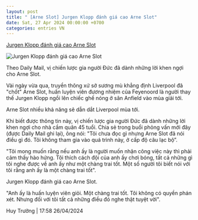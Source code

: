 ```yaml
---
layout: post
title: " [Arne Slot] Jurgen Klopp đánh giá cao Arne Slot"
date: Sat, 27 Apr 2024 00:00:00 +0700
categories: entries VN
---
```

[Jurgen Klopp đánh giá cao Arne Slot](https://www.tinthethao.com.vn/jurgen-klopp-danh-gia-cao-arne-slot-d757945.html)

![Jurgen Klopp đánh giá cao Arne Slot](https://media.tinthethao.com.vn/resize/534x280/files/bongda/2024/04/26/gettyimages-2149652263-612x612-1828jpg.jpg)

Theo Daily Mail, vị chiến lược gia người Đức đã dành những lời khen ngợi cho Arne Slot.

Vài ngày vừa qua, truyền thông xứ sở sương mù khẳng định Liverpool đã "chốt" Arne Slot, huấn luyện viên đương nhiệm của Feyenoord là người thay thế Jurgen Klopp ngồi lên chiếc ghế nóng ở sân Anfield vào mùa giải tới.

Arne Slot nhiều khả năng sẽ dẫn dắt Liverpool mùa tới.

Khi biết được thông tin này, vị chiến lược gia người Đức đã dành những lời khen ngợi cho nhà cầm quân 45 tuổi. Chia sẻ trong buổi phỏng vấn mới đây (được Daily Mail ghi lại), ông nói: "Tôi chưa đọc gì nhưng Arne Slot đã nói điều gì đó. Tôi không tham gia vào quá trình này, ở cấp độ câu lạc bộ”.

"Tôi mong muốn rằng nếu anh ấy là người muốn nhận công việc này thì phải cảm thấy hào hứng. Tôi thích cách đội của anh ấy chơi bóng, tất cả những gì tôi nghe được về anh ấy như một chàng trai tốt. Một số người tôi biết nói với tôi rằng anh ấy là một chàng trai tốt".

Jurgen Klopp đánh giá cao Arne Slot.

"Anh ấy là huấn luyện viên giỏi. Một chàng trai tốt. Tôi không có quyền phán xét. Nhưng đối với tôi tất cả những điều đó nghe thật tuyệt vời".

Huy Trưởng | 17:58 26/04/2024

